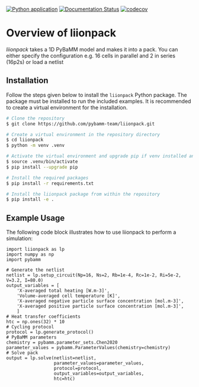[![Python application](https://github.com/pybamm-team/liionpack/actions/workflows/python-app.yml/badge.svg)](https://github.com/pybamm-team/liionpack/actions/workflows/python-app.yml)
[![Documentation Status](https://readthedocs.org/projects/liionpack/badge/?version=latest)](https://liionpack.readthedocs.io/en/latest/?badge=latest)
[![codecov](https://codecov.io/gh/pybamm-team/liionpack/branch/main/graph/badge.svg)](https://codecov.io/gh/pybamm-team/liionpack)

# Overview of liionpack
*liionpack* takes a 1D PyBaMM model and makes it into a pack. You can either specify
the configuration e.g. 16 cells in parallel and 2 in series (16p2s) or load a
netlist

## Installation

Follow the steps given below to install the `liionpack` Python package. The package must be installed to run the included examples. It is recommended to create a virtual environment for the installation.

```bash
# Clone the repository
$ git clone https://github.com/pybamm-team/liionpack.git

# Create a virtual environment in the repository directory
$ cd liionpack
$ python -m venv .venv

# Activate the virtual environment and upgrade pip if venv installed an old version
$ source .venv/bin/activate
$ pip install --upgrade pip

# Install the required packages
$ pip install -r requirements.txt

# Install the liionpack package from within the repository
$ pip install -e .
```

## Example Usage

The following code block illustrates how to use liionpack to perform a simulation:

```
import liionpack as lp
import numpy as np
import pybamm

# Generate the netlist
netlist = lp.setup_circuit(Np=16, Ns=2, Rb=1e-4, Rc=1e-2, Ri=5e-2, V=3.2, I=80.0)
output_variables = [  
    'X-averaged total heating [W.m-3]',
    'Volume-averaged cell temperature [K]',
    'X-averaged negative particle surface concentration [mol.m-3]',
    'X-averaged positive particle surface concentration [mol.m-3]',
    ]
# Heat transfer coefficients
htc = np.ones(32) * 10
# Cycling protocol
protocol = lp.generate_protocol()
# PyBaMM parameters
chemistry = pybamm.parameter_sets.Chen2020
parameter_values = pybamm.ParameterValues(chemistry=chemistry)
# Solve pack
output = lp.solve(netlist=netlist,
                  parameter_values=parameter_values,
                  protocol=protocol,
                  output_variables=output_variables,
                  htc=htc)
```
